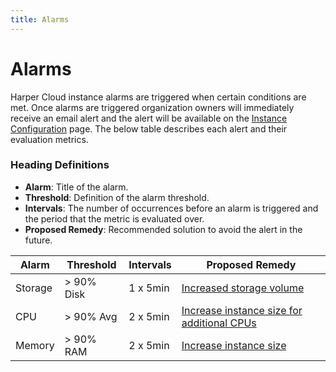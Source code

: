 ```yaml
---
title: Alarms
---
```


# Alarms

Harper Cloud instance alarms are triggered when certain conditions are met. Once alarms are triggered organization owners will immediately receive an email alert and the alert will be available on the [Instance Configuration](../../administration/harper-studio/instance-configuration) page. The below table describes each alert and their evaluation metrics.

### Heading Definitions

- **Alarm**: Title of the alarm.
- **Threshold**: Definition of the alarm threshold.
- **Intervals**: The number of occurrences before an alarm is triggered and the period that the metric is evaluated over.
- **Proposed Remedy**: Recommended solution to avoid the alert in the future.

| Alarm   | Threshold  | Intervals | Proposed Remedy                                                                                                             |
| ------- | ---------- | --------- | --------------------------------------------------------------------------------------------------------------------------- |
| Storage | > 90% Disk | 1 x 5min  | [Increased storage volume](../../administration/harper-studio/instance-configuration#update-instance-storage)               |
| CPU     | > 90% Avg  | 2 x 5min  | [Increase instance size for additional CPUs](../../administration/harper-studio/instance-configuration#update-instance-ram) |
| Memory  | > 90% RAM  | 2 x 5min  | [Increase instance size](../../administration/harper-studio/instance-configuration#update-instance-ram)                     |

